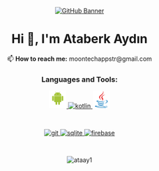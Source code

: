



<p align="center">
  <a href="https://github.com/yourusername" target="_blank">
    <img src="https://github.com/user-attachments/assets/d4c99846-e30c-42d8-bcdd-64f30544cfaa" alt="GitHub Banner" width="800" />
  </a>
</p>

<h1 align="center">Hi 👋, I'm Ataberk Aydın</h1>



<p align="center"> 
  📫 <strong>How to reach me:</strong> moontechappstr@gmail.com
</p>



<h3 align="center">Languages and Tools:</h3>
<p align="center"> 
  <a href="https://developer.android.com" target="_blank" rel="noreferrer"> 
    <img src="https://raw.githubusercontent.com/devicons/devicon/master/icons/android/android-original-wordmark.svg" alt="android" width="40" height="40"/> 
  </a> 
  <a href="https://kotlinlang.org" target="_blank" rel="noreferrer"> 
    <img src="https://www.vectorlogo.zone/logos/kotlinlang/kotlinlang-icon.svg" alt="kotlin" width="40" height="40"/> 
  </a> 
  <a href="https://www.java.com" target="_blank" rel="noreferrer"> 
    <img src="https://raw.githubusercontent.com/devicons/devicon/master/icons/java/java-original.svg" alt="java" width="40" height="40"/> 
  </a>
</p>

<br />

<p align="center">
  <a href="https://git-scm.com/" target="_blank" rel="noreferrer"> 
    <img src="https://www.vectorlogo.zone/logos/git-scm/git-scm-icon.svg" alt="git" width="40" height="40"/> 
  </a> 
  <a href="https://www.sqlite.org/" target="_blank" rel="noreferrer"> 
    <img src="https://www.vectorlogo.zone/logos/sqlite/sqlite-icon.svg" alt="sqlite" width="40" height="40"/> 
  </a> 
  <a href="https://firebase.google.com/" target="_blank" rel="noreferrer"> 
    <img src="https://www.vectorlogo.zone/logos/firebase/firebase-icon.svg" alt="firebase" width="40" height="40"/> 
  </a>
</p>

<br />

<p align="center">
  <img src="https://github-readme-stats.vercel.app/api/top-langs?username=ataay1&show_icons=true&locale=en&layout=compact&theme=dark" alt="ataay1" />
</p>
